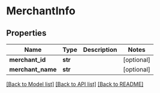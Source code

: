 # MerchantInfo

## Properties
Name | Type | Description | Notes
------------ | ------------- | ------------- | -------------
**merchant_id** | **str** |  | [optional] 
**merchant_name** | **str** |  | [optional] 

[[Back to Model list]](../README.md#documentation-for-models) [[Back to API list]](../README.md#documentation-for-api-endpoints) [[Back to README]](../README.md)



